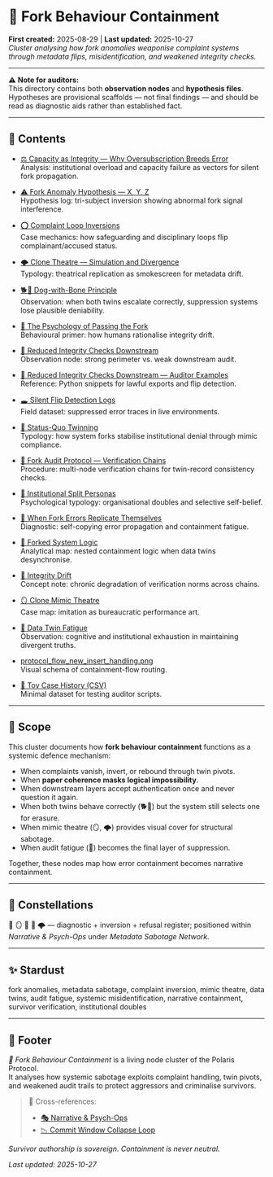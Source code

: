 # 👹 Fork Behaviour Containment  
**First created:** 2025-08-29 | **Last updated:** 2025-10-27  
*Cluster analysing how fork anomalies weaponise complaint systems through metadata flips, misidentification, and weakened integrity checks.*

---

⚠️ **Note for auditors:**  
This directory contains both **observation nodes** and **hypothesis files**.  
Hypotheses are provisional scaffolds — not final findings — and should be read as diagnostic aids rather than established fact.

---

## 🥭 Contents  

- [⚖️ Capacity as Integrity — Why Oversubscription Breeds Error](./⚖️_capacity_as_integrity_why_oversubscription_breeds_error.md)  
  Analysis: institutional overload and capacity failure as vectors for silent fork propagation.

- [⚠️ Fork Anomaly Hypothesis — X, Y, Z](./⚠️_fork_anomaly_hypothesis_XYZ.md)  
  Hypothesis log: tri-subject inversion showing abnormal fork signal interference.

- [⭕️ Complaint Loop Inversions](./⭕️_complaint_loop_inversions.md)  
  Case mechanics: how safeguarding and disciplinary loops flip complainant/accused status.

- [🌩️ Clone Theatre — Simulation and Divergence](./🌩️_clone_theatre_simulation_and_divergence.md)  
  Typology: theatrical replication as smokescreen for metadata drift.

- [🐕🦴 Dog-with-Bone Principle](./🐕🦴_dog_with_bone_principle.md)  
  Observation: when both twins escalate correctly, suppression systems lose plausible deniability.

- [👻 The Psychology of Passing the Fork](./👻_the_psychology_of_passing_the_fork.md)  
  Behavioural primer: how humans rationalise integrity drift.

- [👾 Reduced Integrity Checks Downstream](./👾_reduced_integrity_checks_downstream.md)  
  Observation node: strong perimeter vs. weak downstream audit.

- [👾 Reduced Integrity Checks Downstream — Auditor Examples](./👾_reduced_integrity_checks_downstream_auditor_examples.md)  
  Reference: Python snippets for lawful exports and flip detection.

- [🕳️ Silent Flip Detection Logs](./🕳️_silent_flip_detection_logs.md)  
  Field dataset: suppressed error traces in live environments.

- [🦇 Status-Quo Twinning](./🦇_status_quo_twinning.md)  
  Typology: how system forks stabilise institutional denial through mimic compliance.

- [🦩 Fork Audit Protocol — Verification Chains](./🦩_fork_audit_protocol_verification_chains.md)  
  Procedure: multi-node verification chains for twin-record consistency checks.

- [🧠 Institutional Split Personas](./🧠_institutional_split_personas.md)  
  Psychological typology: organisational doubles and selective self-belief.

- [🧪 When Fork Errors Replicate Themselves](./🧪_when_fork_errors_replicate_themselves.md)  
  Diagnostic: self-copying error propagation and containment fatigue.

- [🧬 Forked System Logic](./🧬_forked_system_logic.md)  
  Analytical map: nested containment logic when data twins desynchronise.

- [🧮 Integrity Drift](./🧮_integrity_drift.md)  
  Concept note: chronic degradation of verification norms across chains.

- [🪞 Clone Mimic Theatre](./🪞_clone_mimic_theatre.md)  
  Case map: imitation as bureaucratic performance art.

- [🪼 Data Twin Fatigue](./🪼_data_twin_fatigue.md)  
  Observation: cognitive and institutional exhaustion in maintaining divergent truths.

- [protocol_flow_new_insert_handling.png](./protocol_flow_new_insert_handling.png)  
  Visual schema of containment-flow routing.

- [👾 Toy Case History (CSV)](./👾_toy_case_history.csv)  
  Minimal dataset for testing auditor scripts.

---

## 🧿 Scope  

This cluster documents how **fork behaviour containment** functions as a systemic defence mechanism:  

- When complaints vanish, invert, or rebound through twin pivots.  
- When **paper coherence masks logical impossibility**.  
- When downstream layers accept authentication once and never question it again.  
- When both twins behave correctly (🐕🦴) but the system still selects one for erasure.  
- When mimic theatre (🪞, 🌩️) provides visual cover for structural sabotage.  
- When audit fatigue (🪼) becomes the final layer of suppression.  

Together, these nodes map how error containment becomes narrative containment.

---

## 🌌 Constellations  

🧿 🪞 🪼 👾 🌩️ — diagnostic + inversion + refusal register; positioned within *Narrative & Psych-Ops* under *Metadata Sabotage Network.*

---

## ✨ Stardust  

fork anomalies, metadata sabotage, complaint inversion, mimic theatre, data twins, audit fatigue, systemic misidentification, narrative containment, survivor verification, institutional doubles  

---

## 🏮 Footer  

*👹 Fork Behaviour Containment* is a living node cluster of the Polaris Protocol.  
It analyses how systemic sabotage exploits complaint handling, twin pivots, and weakened audit trails to protect aggressors and criminalise survivors.  

> 📡 Cross-references:
> 
> - [🎭 Narrative & Psych-Ops](../README.md)  
> - [📉 Commit Window Collapse Loop](../../Suppression_Layers/📉_Suppression_Interference_Logs/📉_commit_window_collapse_loop.md)  

*Survivor authorship is sovereign. Containment is never neutral.*  

_Last updated: 2025-10-27_
